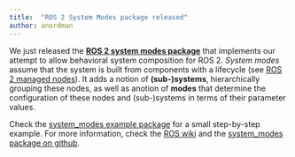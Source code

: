 ```yaml
---
title:  "ROS 2 System Modes package released"
author: anordman
---
```


We just released the **[ROS 2 system modes package](https://github.com/microROS/system_modes)** that implements our attempt to allow behavioral system composition for ROS 2. *System modes* assume that the system is built from components with a lifecycle (see [ROS 2 managed nodes](https://index.ros.org/doc/ros2/Tutorials/Managed-Nodes/)). It adds a notion of **(sub-)systems**, hierarchically grouping these nodes, as well as anotion of  **modes** that determine the configuration of these nodes and (sub-)systems in terms of their parameter values. 

Check the [system_modes example package](https://github.com/microROS/system_modes/tree/master/system_modes_examples) for a small step-by-step example. For more information, check the [ROS wiki](http://wiki.ros.org/system_modes) and the [system_modes package on github](https://github.com/microROS/system_modes).
